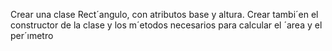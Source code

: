 Crear una clase Rect´angulo, con atributos base y altura. Crear tambi´en el constructor de la clase y
los m´etodos necesarios para calcular el ´area y el per´ımetro
